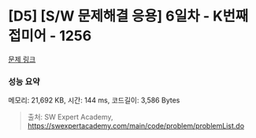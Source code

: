 # [D5] [S/W 문제해결 응용] 6일차 - K번째 접미어 - 1256 

[문제 링크](https://swexpertacademy.com/main/code/problem/problemDetail.do?contestProbId=AV18GHd6IskCFAZN) 

### 성능 요약

메모리: 21,692 KB, 시간: 144 ms, 코드길이: 3,586 Bytes



> 출처: SW Expert Academy, https://swexpertacademy.com/main/code/problem/problemList.do